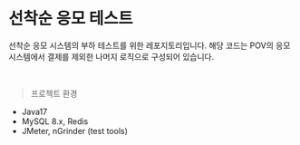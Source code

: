 # 선착순 응모 테스트

선착순 응모 시스템의 부하 테스트를 위한 레포지토리입니다. 해당 코드는 POV의 응모 시스템에서 결제를 제외한 나머지 로직으로 구성되어 있습니다.

<br />

> 프로젝트 환경

- Java17
- MySQL 8.x, Redis
- JMeter, nGrinder (test tools)
